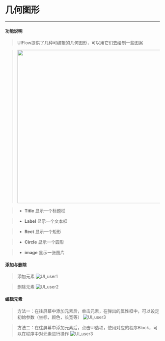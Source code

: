 # 几何图形
__________________________

#### 功能说明

>UIFlow提供了几种可编辑的几何图形，可以用它们去绘制一些图案

><img src="/image/Display/UI.jpg" width="500" height="500" />

>* __Title__
显示一个标题栏

>* __Label__
显示一个文本框

>* __Rect__
显示一个矩形

>* __Circle__
显示一个圆形

>* __image__
显示一张图片


#### 添加与删除

>添加元素
![UI_user1](/image/Display/UI_user1.gif)

>删除元素
![UI_user2](/image/Display/UI_user2.gif) 

#### 编辑元素

>方法一：在往屏幕中添加元素后，单击元素，在弹出的属性框中，可以设定初始参数（坐标，颜色，长宽等）
![UI_user3](/image/Display/UI_user3.gif)

>方法二：在往屏幕中添加元素后，点击UI选项，使用对应的程序Block，可以在程序中对元素进行操作
![UI_user3](/image/Display/UI_user4.gif) 